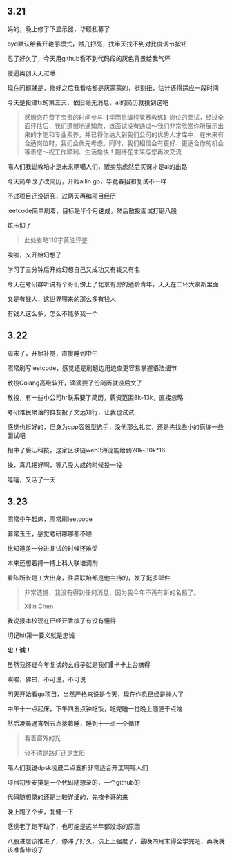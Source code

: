 ## 3.21

妈的，晚上修了下显示器，华硕私募了

byd默认给我开艳丽模式，贼几把亮，找半天找不到对比度调节按钮

忍了好久了，今天用github看不到代码段的灰色背景给我气坏

傻逼奥创天天过曝

现在问题就是，修好之后我看啥都是灰蒙蒙的，挺别扭，估计还得适应一段时间

今天是投递tx的第三天，依旧毫无消息，ai的简历就投到这吧

> 感谢您花费了宝贵的时间参与【学而思编程竞赛教练】岗位的面试，经过全面评估后，我们遗憾地通知您，该面试没有通过～我们非常欣赏你所展示出来的才能和专业素养，并已将你纳入到我们公司的优秀人才库中，在未来有合适岗位时，我们会优先考虑。同时，我们相信会有更好、更适合你的机会等着您～祝工作顺利、生活愉快！期待在未来与您再次交流

噶人们我说教培才是未来啊噶人们，贩卖焦虑然后买课才是ai的出路

今天简单改了改简历，开始allin go，毕竟春招和复试不一样

不过项目还没研究，过两天再编项目经历

leetcode简单刷着，目标是半个月速成，然后散投面试打磨八股

炫压抑了

> 此处省略110字黄油评鉴

唉唉，又开始幻想了

学习了三分钟后开始幻想自己又成功又有钱又有名

今天在考研群听说有个哥们傍上了北京有房的适龄青年，天天在二环大豪斯里面

又是有钱人，这世界哪来的那么多有钱人

有钱人这么多，怎么不能多我一个

## 3.22

周末了，开始补觉，直接睡到中午

照常刷写leetcode，感觉还是刷题边用边查更容易掌握语法细节

散投Golang高级软开，滴滴要了份简历就没后文了

散投，有一些小公司hr联系要了简历，薪资范围8k-13k，直接忽略

考研难民聚落的群友投了文远知行，让我也试试

感觉也挺好的，但身为cpp容器型选手，没他那么扎实，还是先找些小的磨练一些面试吧

相中了磐沄科技，这家区块链web3海淀能给到20k-30k*16

操，真几把好啊，等八股大成的时候投一投

嘻嘻，又活了一天

## 3.23

照常中午起床，照常刷leetcode

非常玉玉，感觉考研哪哪都不顺

比知道差一分进复试的时候还难受

本来还想着搏一搏上科大联培调剂

看陈所长是工大出身，往届联培都是他主持的，发了挺多邮件

> 非常遗憾，我没有得到任何消息，因为我今年不再有新的名额了。
>
> Xilin Chen

我说报本校现在已经开香槟了有没有懂得

切记hit第一要义就是忠诚

**忠！诚！**

虽然我怀疑今年复试的幺蛾子就是我们🐻卡卡上台搞得

唉唉，佛曰，不可说，不可说

明天开始看go项目，当然严格来说是今天，现在作息已经是神人了

中午十一点起床，下午四五点钟吃饭，吃完睡一觉晚上随便干点啥

然后凌晨通宵到五点接着睡，睡到十一点一个循环

> 看着窗外的光
>
> 分不清是路灯还是太阳

噶人们我说dpsk凌晨二点五折非常适合开工啊噶人们

项目初步安排是一个代码随想录的，一个github的

代码随想录的还是比较详细的，先按卡哥的来

晚上跑了个步，复健一下

感觉老了跑不动了，也可能是这半年都没练的原因

八股进度该推进了，停滞了好久，该上上强度了，最晚四月末得全学完吧，再晚就该准备毕设了

